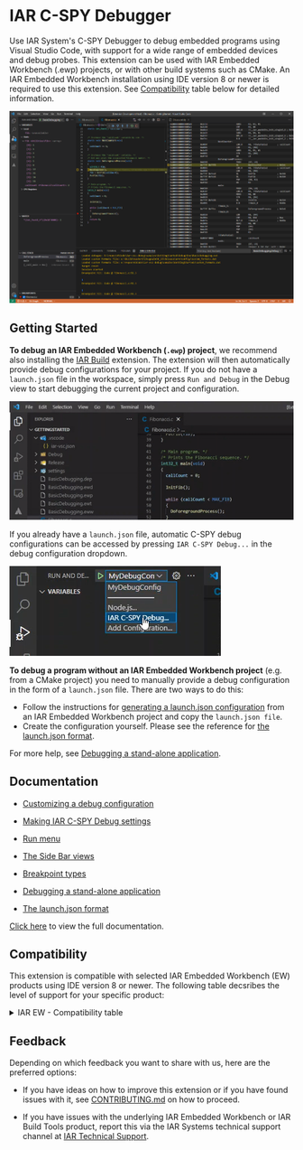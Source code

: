 # IAR C-SPY Debugger

Use IAR System's C-SPY Debugger to debug embedded programs using Visual Studio Code, with support for a wide range of embedded devices and debug probes. This extension can be used with IAR Embedded Workbench (.ewp) projects, or with other build systems such as CMake. An IAR Embedded Workbench installation using IDE version 8 or newer is required to use this extension. See [Compatibility](#compatibility) table below for detailed information.

![](https://github.com/IARSystems/iar-vsc-debug/blob/master/md-images/debug-session.png)

## Getting Started
**To debug an IAR Embedded Workbench (`.ewp`) project**, we recommend also installing the [IAR Build](https://marketplace.visualstudio.com/items?itemName=iarsystems.iar-build) extension.
The extension will then automatically provide debug configurations for your project.
If you do not have a `launch.json` file in the workspace,
simply press `Run and Debug` in the Debug view to start debugging the current project and configuration.

![](https://github.com/IARSystems/iar-vsc-debug/blob/master/md-images/start-session2.gif)

If you already have a `launch.json` file, automatic C-SPY debug configurations can be accessed by pressing `IAR C-SPY Debug...` in
the debug configuration dropdown.

![](https://github.com/IARSystems/iar-vsc-debug/blob/master/md-images/debug-dropdown.png)


**To debug a program without an IAR Embedded Workbench project** (e.g. from a CMake project) you need to manually provide a debug
configuration in the form of a `launch.json` file.
There are two ways to do this:
* Follow the instructions for [generating a launch.json configuration](https://github.com/IARSystems/iar-vsc-debug/blob/master/docs/README.md#CustomizingADebugConfig)
from an IAR Embedded Workbench project and copy the `launch.json file`.
* Create the configuration yourself. Please see the reference for [the launch.json format](https://github.com/IARSystems/iar-vsc-debug/blob/master/docs/README.md#launch-json-format).

For more help, see [Debugging a stand-alone application](https://github.com/IARSystems/iar-vsc-debug/blob/master/docs/README.md#debuggingstandaloneprogram).

## Documentation
* [Customizing a debug configuration](https://github.com/IARSystems/iar-vsc-debug/blob/master/docs/README.md#CustomizingADebugConfig)

* [Making IAR C-SPY Debug settings](https://github.com/IARSystems/iar-vsc-debug/blob/master/docs/README.md#MakingIARC-SPYDebugSettings)

* [Run menu](https://github.com/IARSystems/iar-vsc-debug/blob/master/docs/README.md#RunMenu)

* [The Side Bar views](https://github.com/IARSystems/iar-vsc-debug/blob/master/docs/README.md#IARBuildTasks)

* [Breakpoint types](https://github.com/IARSystems/iar-vsc-debug/blob/master/docs/README.md#BreakpointTypes)

* [Debugging a stand-alone application](https://github.com/IARSystems/iar-vsc-debug/blob/master/docs/README.md#debuggingstandaloneprogram)

* [The launch.json format](https://github.com/IARSystems/iar-vsc-debug/blob/master/docs/README.md#launch-json-format)

[Click here](https://github.com/IARSystems/iar-vsc-debug/blob/master/docs/README.md) to view the full documentation.

## Compatibility
This extension is compatible with selected IAR Embedded Workbench (EW) products using IDE version 8 or newer. The following table decsribes the level of support for your specific product:

<details><summary>IAR EW - Compatibility table</summary>

| IAR EW version  | Limitation
|--------------|---------
| ARM v9.30 or later <br>RH850 v3.10 or later<br> | None |
| RISC-V v3.10 or later | Terminal I/O is not supported |
| ARM v8.40-9.20.4| An initial debug session with EW is required prior to debugging in VSCode |

</details>

## Feedback
Depending on which feedback you want to share with us, here are the preferred options:
* If you have ideas on how to improve this extension or if you have found issues with it, see [CONTRIBUTING.md](https://github.com/IARSystems/iar-vsc-debug/blob/master/CONTRIBUTING.md) on how to proceed.

* If you have issues with the underlying IAR Embedded Workbench or IAR Build Tools product, report this via the IAR Systems technical support channel at [IAR Technical Support](https://www.iar.com/knowledge/support/).
